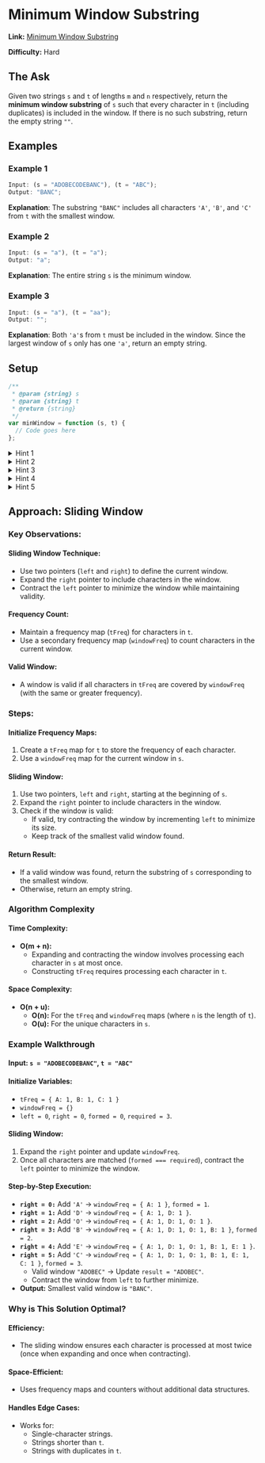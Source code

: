 # Minimum Window Substring

**Link:** [Minimum Window Substring](https://leetcode.com/problems/minimum-window-substring/description/?envType=study-plan-v2&envId=top-interview-150)

**Difficulty:** Hard

## The Ask

Given two strings `s` and `t` of lengths `m` and `n` respectively, return the **minimum window substring** of `s` such that every character in `t` (including duplicates) is included in the window. If there is no such substring, return the empty string `""`.

## Examples

### Example 1

```javascript
Input: (s = "ADOBECODEBANC"), (t = "ABC");
Output: "BANC";
```

**Explanation**:
The substring `"BANC"` includes all characters `'A'`, `'B'`, and `'C'` from `t` with the smallest window.

### Example 2

```javascript
Input: (s = "a"), (t = "a");
Output: "a";
```

**Explanation**:
The entire string `s` is the minimum window.

### Example 3

```javascript
Input: (s = "a"), (t = "aa");
Output: "";
```

**Explanation**:
Both `'a'`s from `t` must be included in the window. Since the largest window of `s` only has one `'a'`, return an empty string.

## Setup

```javascript
/**
 * @param {string} s
 * @param {string} t
 * @return {string}
 */
var minWindow = function (s, t) {
  // Code goes here
};
```

<details>
<summary>Hint 1</summary>
Use the **sliding window technique** to dynamically adjust the size of the substring while traversing the string `s`.
</details>

<details>
<summary>Hint 2</summary>
Maintain a frequency map of the characters in `t`. This will help track the required characters in the current window.
</details>

<details>
<summary>Hint 3</summary>
Use two pointers, `left` and `right`, to define the current window. Expand the `right` pointer to include characters, and contract the `left` pointer to minimize the window once it contains all the required characters.
</details>

<details>
<summary>Hint 4</summary>
Keep track of the number of unique characters in `t` that have been completely matched in the current window using a `formed` counter. Only shrink the window when all required characters are matched.
</details>

<details>
<summary>Hint 5</summary>
To find the smallest window, update the result whenever a valid window is found and then continue contracting the window further.
</details>

## Approach: Sliding Window

### Key Observations:

#### Sliding Window Technique:

- Use two pointers (`left` and `right`) to define the current window.
- Expand the `right` pointer to include characters in the window.
- Contract the `left` pointer to minimize the window while maintaining validity.

#### Frequency Count:

- Maintain a frequency map (`tFreq`) for characters in `t`.
- Use a secondary frequency map (`windowFreq`) to count characters in the current window.

#### Valid Window:

- A window is valid if all characters in `tFreq` are covered by `windowFreq` (with the same or greater frequency).

### Steps:

#### Initialize Frequency Maps:

1. Create a `tFreq` map for `t` to store the frequency of each character.
2. Use a `windowFreq` map for the current window in `s`.

#### Sliding Window:

1. Use two pointers, `left` and `right`, starting at the beginning of `s`.
2. Expand the `right` pointer to include characters in the window.
3. Check if the window is valid:
   - If valid, try contracting the window by incrementing `left` to minimize its size.
   - Keep track of the smallest valid window found.

#### Return Result:

- If a valid window was found, return the substring of `s` corresponding to the smallest window.
- Otherwise, return an empty string.

### Algorithm Complexity

#### Time Complexity:

- **O(m + n):**
  - Expanding and contracting the window involves processing each character in `s` at most once.
  - Constructing `tFreq` requires processing each character in `t`.

#### Space Complexity:

- **O(n + u):**
  - **O(n):** For the `tFreq` and `windowFreq` maps (where `n` is the length of `t`).
  - **O(u):** For the unique characters in `s`.

### Example Walkthrough

#### Input: `s = "ADOBECODEBANC"`, `t = "ABC"`

#### Initialize Variables:

- `tFreq = { A: 1, B: 1, C: 1 }`
- `windowFreq = {}`
- `left = 0`, `right = 0`, `formed = 0`, `required = 3`.

#### Sliding Window:

1. Expand the `right` pointer and update `windowFreq`.
2. Once all characters are matched (`formed === required`), contract the `left` pointer to minimize the window.

#### Step-by-Step Execution:

- **`right = 0:`** Add `'A'` → `windowFreq = { A: 1 }`, `formed = 1`.
- **`right = 1:`** Add `'D'` → `windowFreq = { A: 1, D: 1 }`.
- **`right = 2:`** Add `'O'` → `windowFreq = { A: 1, D: 1, O: 1 }`.
- **`right = 3:`** Add `'B'` → `windowFreq = { A: 1, D: 1, O: 1, B: 1 }`, `formed = 2`.
- **`right = 4:`** Add `'E'` → `windowFreq = { A: 1, D: 1, O: 1, B: 1, E: 1 }`.
- **`right = 5:`** Add `'C'` → `windowFreq = { A: 1, D: 1, O: 1, B: 1, E: 1, C: 1 }`, `formed = 3`.
  - Valid window `"ADOBEC"` → Update `result = "ADOBEC"`.
  - Contract the window from `left` to further minimize.
- **Output:** Smallest valid window is `"BANC"`.

### Why is This Solution Optimal?

#### Efficiency:

- The sliding window ensures each character is processed at most twice (once when expanding and once when contracting).

#### Space-Efficient:

- Uses frequency maps and counters without additional data structures.

#### Handles Edge Cases:

- Works for:
  - Single-character strings.
  - Strings shorter than `t`.
  - Strings with duplicates in `t`.
